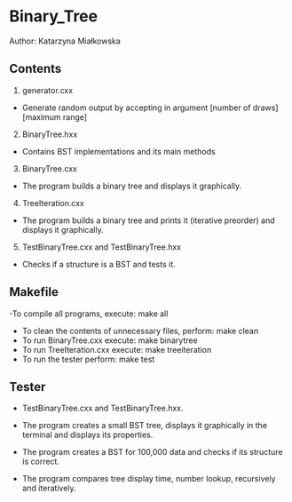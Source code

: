 # Binary_Tree

Author: Katarzyna Miałkowska

## Contents ##
1) generator.cxx
- Generate random output by accepting in argument
[number of draws] [maximum range]

2) BinaryTree.hxx
- Contains BST implementations and its main methods
 
3) BinaryTree.cxx
 - The program builds a binary tree and displays it graphically.

4) TreeIteration.cxx
- The program builds a binary tree and prints it (iterative preorder) and displays it graphically.
 
5) TestBinaryTree.cxx and TestBinaryTree.hxx
- Checks if a structure is a BST and tests it.

## Makefile ##
-To compile all programs, execute:
 make all
- To clean the contents of unnecessary files, perform:
 make clean
- To run BinaryTree.cxx execute:
make binarytree
- To run TreeIteration.cxx execute:
make treeiteration
- To run the tester perform:
make test

## Tester ##
- TestBinaryTree.cxx and TestBinaryTree.hxx.

- The program creates a small BST tree, displays it graphically in the terminal and displays its properties.
- The program creates a BST for 100,000 data and checks if its structure is correct.
- The program compares tree display time, number lookup, recursively and iteratively. 
